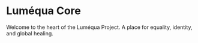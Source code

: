 # Luméqua Core

Welcome to the heart of the Luméqua Project. A place for equality, identity, and global healing.
